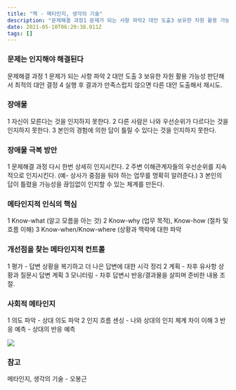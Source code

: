 ```yaml
---
title: "책 - 메타인지, 생각의 기술"
description: "문제해결 과정1 문제가 되는 사항 파악2 대안 도출3 보유한 자원 활용 가능성 판단해서 최적의 대안 결정4 실행 후 결과가 만족스럽지 않으면 다른 대안 도출해서 재시도.1 자신이 모른다는 것을 인지하지 못한다.2 다른 사람은 나와 우선순위가 다르다는 것을 인지하지 못한"
date: 2021-05-10T06:29:38.011Z
tags: []
---
```

### 문제는 인지해야 해결된다
문제해결 과정
1 문제가 되는 사항 파악
2 대안 도출
3 보유한 자원 활용 가능성 판단해서 최적의 대안 결정
4 실행 후 결과가 만족스럽지 않으면 다른 대안 도출해서 재시도.

### 장애물
1 자신이 모른다는 것을 인지하지 못한다.
2 다른 사람은 나와 우선순위가 다르다는 것을 인지하지 못한다.
3 본인의 경험에 의한 답이 틀릴 수 있다는 것을 인지하지 못한다. 

### 장애물 극복 방안
1 문제해결 과정 다시 한번 상세히 인지시킨다.
2 주변 이해관계자들의 우선순위를 지속적으로 인지시킨다. (예- 상사가 중점을 둬야 하는 업무를 명확히 알려준다.)
3 본인의 답이 틀렸을 가능성을 끊임없이 인지할 수 있는 체계를 만든다. 

### 메타인지적 인식의 핵심
1 Know-what (알고 모름을 아는 것)
2 Know-why (업무 목적), Know-how (절차 및 흐름 이해)
3 Know-when/Know-where (상황과 맥락에 대한 파악

### 개선점을 찾는 메타인지적 컨트롤
1 평가 - 답변 상황을 복기하고 더 나은 답변에 대한 시각 정리
2 계획 - 차후 유사항 상황과 질문시 답변 계획
3 모니터링 - 차후 답변시 반응/결과물을 살피며 준비한 내용 조절.

### 사회적 메타인지
1 의도 파악 - 상대 의도 파악
2 인지 흐름 센싱 - 나와 상대의 인지 체계 차이 이해
3 반응 예측 - 상대의 반응 예측

![](/images/7a37f695-049c-4d55-a60a-6c6c42baa3c6-image.png)

### 참고
메타인지, 생각의 기술 - 오봉근